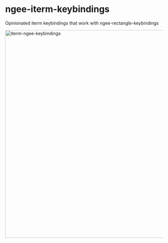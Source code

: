 # ngee-iterm-keybindings
Opinionated iterm keybindings that work with ngee-rectangle-keybindings

<img width="1019" height="665" alt="iterm-ngee-keybindings" src="https://github.com/user-attachments/assets/f905eb6a-59a2-4fd7-b783-ec661df96538" />
